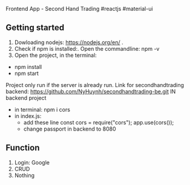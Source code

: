Frontend App - Second Hand Trading
#reactjs #material-ui

## Getting started

1. Dowloading nodejs: https://nodejs.org/en/ . 
2. Check if npm is installed:. Open the commandline: npm -v
3. Open the project, in the terminal:
  - npm install
  - npm start
  
  Project only run if the server is already run. Link for secondhandtrading backend: https://github.com/NyHuynh/secondhandtrading-be.git
  IN backend project
  - in terminal: npm i cors
  - in index.js: 
    - add these line
      const cors = require("cors");
      app.use(cors());
    - change passport in backend to 8080
  
 ## Function
 
 1. Login: Google
 2. CRUD 
 3. Nothing
  


